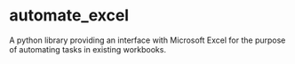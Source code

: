 # automate_excel
A python library providing an interface with Microsoft Excel for the purpose of automating tasks in existing workbooks.
